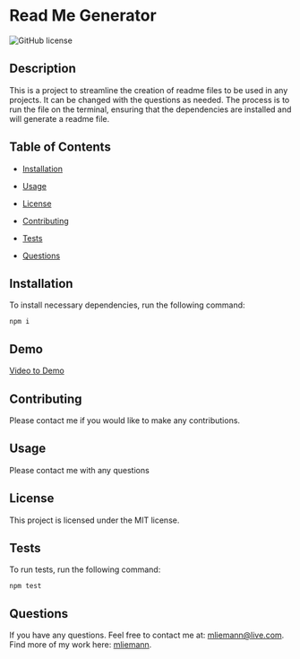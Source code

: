 # Read Me Generator 
![GitHub license](https://img.shields.io/badge/license-MIT-blue.svg)

## Description

This is a project to streamline the creation of readme files to be used in any projects. It can be changed with the questions as needed. The process is to run the file on the terminal, ensuring that the dependencies are installed and will generate a readme file. 

## Table of Contents 

* [Installation](#installation)

* [Usage](#usage)

* [License](#license)

* [Contributing](#contributing)

* [Tests](#tests)

* [Questions](#questions)

## Installation

To install necessary dependencies, run the following command:

```
npm i
```

## Demo 

[Video to Demo](https://youtu.be/eYR8Fa2ZBlU)

## Contributing

Please contact me if you would like to make any contributions. 

## Usage

Please contact me with any questions 

## License

This project is licensed under the MIT license.
  

## Tests

To run tests, run the following command:

```
npm test
```

## Questions

If you have any questions. Feel free to contact me at: mliemann@live.com. Find more of my work here:  [mliemann](https://github.com/mliemann/).

